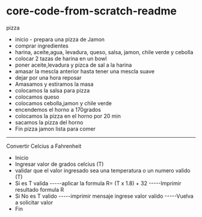 # core-code-from-scratch-readme
pizza
- inicio - prepara una pizza de Jamon
- comprar ingredientes
- harina, aceite,agua, levadura, queso, salsa, jamon, chile verde y cebolla
- colocar 2 tazas de harina en un bowl
- poner aceite,levadura y pizca de sal a la harina
- amasar la mescla anterior hasta tener una mescla suave
- dejar por una hora reposar
- Amasamos y estiramos la masa
- colocamos la salsa para pizza
- colocamos queso
- colocamos cebolla,jamon y chile verde
- encendemos el horno a 170grados
- colocamos la pizza en el horno por 20 min
- sacamos la pizza del horno
- Fin pizza jamon lista para comer


-------------------------------
Convertir Celcius a Fahrenheit
- Inicio
- Ingresar valor de grados celcius (T)
- validar que el valor ingresado sea una temperatura o un numero valido (T)
- Si es T valida
-----aplicar la formula R= (T x 1.8) + 32
-----Imprimir resultado formula R
- Si No es T valido
-----imprimir mensaje ingrese valor valido
-----Vuelva a solicitar valor
- Fin 
